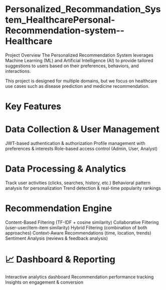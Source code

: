 # Personalized_Recommandation_System_HealthcarePersonal-Recommendation-system--Healthcare
Project Overview
The Personalized Recommendation System leverages Machine Learning (ML) and Artificial Intelligence (AI) to provide tailored suggestions to users based on their preferences, behaviors, and interactions.

This project is designed for multiple domains, but we focus on healthcare use cases such as disease prediction and medicine recommendation.

# Key Features
# Data Collection & User Management
JWT-based authentication & authorization
Profile management with preferences & interests
Role-based access control (Admin, User, Analyst)
# Data Processing & Analytics
Track user activities (clicks, searches, history, etc.)
Behavioral pattern analysis for personalization
Trend detection & real-time popularity rankings
# Recommendation Engine
Content-Based Filtering (TF-IDF + cosine similarity)
Collaborative Filtering (user-user/item-item similarity)
Hybrid Filtering (combination of both approaches)
Context-Aware Recommendations (time, location, trends)
Sentiment Analysis (reviews & feedback analysis)
 # 📈 Dashboard & Reporting
 Interactive analytics dashboard
 Recommendation performance tracking
Insights on engagement & conversion

